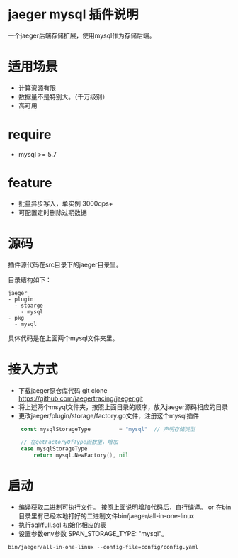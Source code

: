# jaeger mysql 插件说明
一个jaeger后端存储扩展，使用mysql作为存储后端。

# 适用场景
- 计算资源有限
- 数据量不是特别大。（千万级别）
- 高可用

# require
- mysql >= 5.7

# feature
- 批量异步写入，单实例 3000qps+
- 可配置定时删除过期数据

# 源码
插件源代码在src目录下的jaeger目录里。

目录结构如下：
```
jaeger
- plugin
  - stoarge
    - mysql
- pkg
  - mysql
```
具体代码是在上面两个mysql文件夹里。

# 接入方式
- 下载jaeger原仓库代码
   git clone https://github.com/jaegertracing/jaeger.git
- 将上述两个msyql文件夹，按照上面目录的顺序，放入jaeger源码相应的目录
- 更改jaeger/plugin/storage/factory.go文件，注册这个mysql插件
```go
    const mysqlStorageType         = "mysql"  // 声明存储类型
    
	// 在getFactoryOfType函数里，增加
	case mysqlStorageType
		return mysql.NewFactory(), nil
```	

# 启动
- 编译获取二进制可执行文件。
  按照上面说明增加代码后，自行编译。 
          or
  在bin目录里有已经本地打好的二进制文件bin/jaeger/all-in-one-linux   
- 执行sql/full.sql 初始化相应的表
- 设置参数env参数 SPAN_STORAGE_TYPE: "mysql"。


```
bin/jaeger/all-in-one-linux --config-file=config/config.yaml
```

